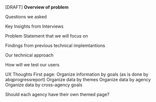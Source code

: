 [DRAFT]
**Overview of problem**

Questions we asked


Key Insights from Interviews


Problem Statement that we will focus on


Findings from previous technical implemtantions


Our technical approach


How will we test our users


UX Thoughts
First page:
	Organize information by goals (as is done by abqprogressreport)
	Organize data by themes 
	Organize data by agency
	Organize data by cross-agency goals

Should each agency have their own themed page?
